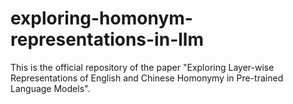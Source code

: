 # exploring-homonym-representations-in-llm
This is the official repository of the paper "Exploring Layer-wise Representations of English and Chinese Homonymy in Pre-trained Language Models".
